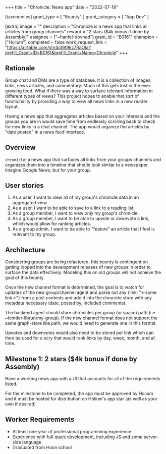 +++
title = "Chronicle: News app"
date = "2022-07-18"

[taxonomies]
grant_type = [ "Bounty" ]
grant_category = [ "App Dev" ]

[extra]
image = ""
description = "Chronicle is a news app that links all articles from group channels"
reward = "2 stars ($4k bonus if done by Assembly)"
assignee = ["~hanfel-dovned"]
grant_id = "B0161"
champion = ["Holium"]
completed = false
work_request_link = "https://airtable.com/shr4qt9t9kz7RaOIa?prefill_Grant+ID=B0161&prefill_Grant+Name=Chronicle"
+++

## Rationale

Group chat and DMs are a type of database. It is a collection of images, links, news articles, and commentary.
Much of this gets lost in the ever growing feed. What if there was a way to surface relevant information in different
types of views? This project hopes to enable that sort of functionality by providing a way to view all news links in a
new reader layout.

Having a news app that aggregates articles based on your interests and the groups you are in would save time from
endlessly scrolling back to check for new links in a chat channel. The app would organize the articles by
"date posted" in a news feed interface.

## Overview

`chronicle`: a news app that surfaces all links from your groups channels and organizes them into a timeline that should look similar to a newspaper. Imagine Google News, but for your group.

## User stories

1. As a user, I want to view all of my group's chronicle data in an aggregated view.
2. As a user, I want to be able to save to a link to a reading list.
3. As a group member, I want to view only my group's chronicle.
4. As a group member, I want to be able to upvote or downvote a link, which would allow for ranking articles.
5. As a group admin, I want to be able to "feature" an article that I feel is relevant to my group.

## Architecture

Considering groups are being refactored, this bounty is contingent on getting looped into the development releases of new groups in order to surface the data effectively. Modeling this on old groups will not achieve the goal of this bounty.

Once the new channel format is determined, the goal is to watch for updates of the new group/channel agent and parse out any {link: "<-some link->"} from a post contents and add it into the chronicle store with any metadata necessary (date, posted by, included comments).

The backend agent should store chronicles per group (or space) path (i.e. ~lomder-librun/my-group). If the new channel format does not support the same graph-store like path, we would need to generate one in this format.

Upvotes and downvotes would also need to be stored per link which can then be used for a scry that would rank links by day, week, month, and all time.

## Milestone 1: 2 stars ($4k bonus if done by Assembly)

Have a working news app with a UI that accounts for all of the requirements listed.

For the milestone to be completed, the app must be approved by Holium and it must be hosted for distribution on Holium's app star (as well as your own if desired)

## Worker Requirements

- At least one year of professional programming experience
- Experience with full-stack development, including JS and some server-side language
- Graduated from Hoon school
